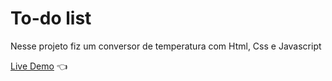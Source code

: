 # To-do list

Nesse projeto fiz um conversor de temperatura com Html, Css e Javascript

[Live Demo](https://jhenriquem.github.io/To-do-list/) :point_left:
